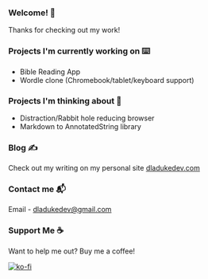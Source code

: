 ### Welcome! 👋

Thanks for checking out my work!

### Projects I'm currently working on ⌨️
- Bible Reading App
- Wordle clone (Chromebook/tablet/keyboard support)

### Projects I'm thinking about 🤔
- Distraction/Rabbit hole reducing browser
- Markdown to AnnotatedString library

### Blog ✍️
Check out my writing on my personal site [dladukedev.com](www.dladukedev.com)

### Contact me 📬
Email - [dladukedev@gmail.com](mailto:dladukedev@gmail.com)

### Support Me ☕
Want to help me out? Buy me a coffee!

[![ko-fi](https://ko-fi.com/img/githubbutton_sm.svg)](https://ko-fi.com/R6R4NCNGU)
